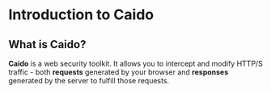 # Introduction to Caido

## What is Caido?

**Caido** is a web security toolkit. It allows you to intercept and modify HTTP/S traffic - both **requests** generated by your browser and **responses** generated by the server to fulfill those requests.
